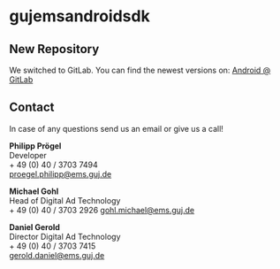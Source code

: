# gujemsandroidsdk

## New Repository

We switched to GitLab. You can find the newest versions on: [Android @ GitLab](https://git.adalliance.io/open-source/gujemsandroidsdk)

## Contact

In case of any questions send us an email or give us a call!

**Philipp Prögel**  
Developer  
\+ 49 (0) 40 / 3703 7494  
proegel.philipp@ems.guj.de

**Michael Gohl**  
Head of Digital Ad Technology  
\+ 49 (0) 40 / 3703 2926
gohl.michael@ems.guj.de

**Daniel Gerold**  
Director Digital Ad Technology  
\+ 49 (0) 40 / 3703 7415  
gerold.daniel@ems.guj.de
